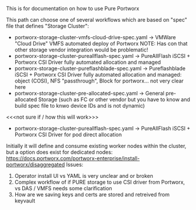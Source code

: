 This is for documentation on how to use Pure Portworx

This path can choose one of several workflows which are based on "spec" file that defines "Storage Cluster":
- portworx-storage-cluster-vmfs-cloud-drive-spec.yaml -> VMWare "Cloud Drive"  VMFS automated deploy of Portworx  NOTE:  Has con that other storage vendor integration would be problematic!
- portworx-storage-cluster-pureallflash-spec.yaml -> PureAllFlash iSCSI + Portworx CSI Driver fully automated allocation and managed
- portworx-storage-cluster-pureflashblade-spec.yaml -> Pureflashblade iSCSI + Portworx CSI Driver fully automated allocation and managed: object (COSI), NFS "passthrough", Block for portworx...  not very clear here
- portworx-storage-cluster-pre-allocated-spec.yaml -> General pre-allocated Storage (such as FC or other vendor but you have to know and build spec file to knwo device IDs and is not dynamic)

<<<not sure if / how this will work>>>
- portworx-storage-cluster-pureallflash-spec.yaml -> PureAllFlash iSCSI + Portworx CSI Driver for pod direct allocation 


Initially it will define and consume existing worker nodes within the cluster, but a option does exist for dedicated nodes: https://docs.portworx.com/portworx-enterprise/install-portworx/disaggregated
Issues:
1) Operator install UI vs YAML is very unclear and or broken
2) Complex workflow of if PURE storage to use CSI driver from Portworx, vs DAS / VMFS needs some clarification
3) How are we saving keys and certs are stored and retreived from keyvault